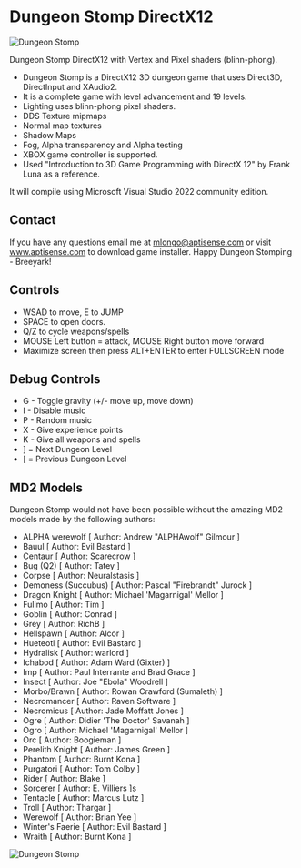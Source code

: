 # Dungeon Stomp DirectX12

![Dungeon Stomp](../main/Textures/screenshot4.jpg)

Dungeon Stomp DirectX12 with Vertex and Pixel shaders (blinn-phong).

* Dungeon Stomp is a DirectX12 3D dungeon game that uses Direct3D, DirectInput and XAudio2.
* It is a complete game with level advancement and 19 levels.
* Lighting uses blinn-phong pixel shaders.
* DDS Texture mipmaps
* Normal map textures
* Shadow Maps
* Fog, Alpha transparency and Alpha testing
* XBOX game controller is supported.
* Used "Introduction to 3D Game Programming with DirectX 12" by Frank Luna as a reference.

It will compile using Microsoft Visual Studio 2022 community edition.

## Contact
If you have any questions email me at mlongo@aptisense.com or visit www.aptisense.com to download game installer.
Happy Dungeon Stomping - Breeyark!

## Controls

* WSAD to move, E to JUMP
* SPACE to open doors.
* Q/Z to cycle weapons/spells
* MOUSE Left button = attack, MOUSE Right button move forward
* Maximize screen then press ALT+ENTER to enter FULLSCREEN mode

## Debug Controls

* G - Toggle gravity (+/- move up, move down)
* I - Disable music
* P - Random music
* X - Give experience points
* K - Give all weapons and spells
* ] = Next Dungeon Level
* [ = Previous Dungeon Level

## MD2 Models
Dungeon Stomp would not have been possible without the amazing MD2 models made by the following authors:

* ALPHA werewolf [ Author: Andrew "ALPHAwolf" Gilmour ]
* Bauul [ Author: Evil Bastard ]
* Centaur [ Author: Scarecrow ]
* Bug (Q2) [ Author: Tatey ]
* Corpse [ Author: Neuralstasis ]
* Demoness (Succubus) [ Author: Pascal "Firebrandt" Jurock ]
* Dragon Knight [ Author: Michael 'Magarnigal' Mellor ]
* Fulimo [ Author: Tim ]
* Goblin [ Author: Conrad ]
* Grey [ Author: RichB ]
* Hellspawn [ Author: Alcor ]
* Hueteotl [ Author: Evil Bastard ]
* Hydralisk [ Author: warlord ]
* Ichabod [ Author: Adam Ward (Gixter) ]
* Imp [ Author: Paul Interrante and Brad Grace ]
* Insect [ Author: Joe "Ebola" Woodrell ]
* Morbo/Brawn [ Author: Rowan Crawford (Sumaleth) ]
* Necromancer [ Author: Raven Software ]
* Necromicus [ Author: Jade Moffatt Jones ]
* Ogre [ Author: Didier 'The Doctor' Savanah ]
* Ogro [ Author: Michael 'Magarnigal' Mellor ]
* Orc [ Author: Boogieman ]
* Perelith Knight [ Author: James Green ]
* Phantom [ Author: Burnt Kona ]
* Purgatori [ Author: Tom Colby ]
* Rider [ Author: Blake ]
* Sorcerer [ Author: E. Villiers ]s
* Tentacle [ Author: Marcus Lutz ]
* Troll [ Author: Thargar ]
* Werewolf [ Author: Brian Yee ]
* Winter's Faerie [ Author: Evil Bastard ]
* Wraith [ Author: Burnt Kona ]


![Dungeon Stomp](../main/Textures/screenshot5.jpg)